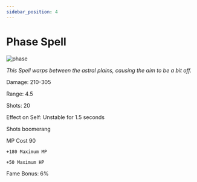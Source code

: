 ```yaml
---
sidebar_position: 4
---
```


# Phase Spell

![phase](https://vwiki.valorserver.com/api/item/picture/phase%20spell)

<i>This Spell warps between the astral plains, causing the aim to be a bit off.</i>

Damage: 210-305

Range: 4.5

Shots: 20

Effect on Self: Unstable for 1.5 seconds

Shots boomerang

MP Cost 90

    +180 Maximum MP
    
    +50 Maximum HP

Fame Bonus: 6%
